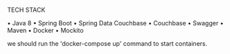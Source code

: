 TECH STACK

• Java 8
• Spring Boot
• Spring Data Couchbase
• Couchbase
• Swagger
• Maven
• Docker
• Mockito


we should run the 'docker-compose up' command  to start containers.
